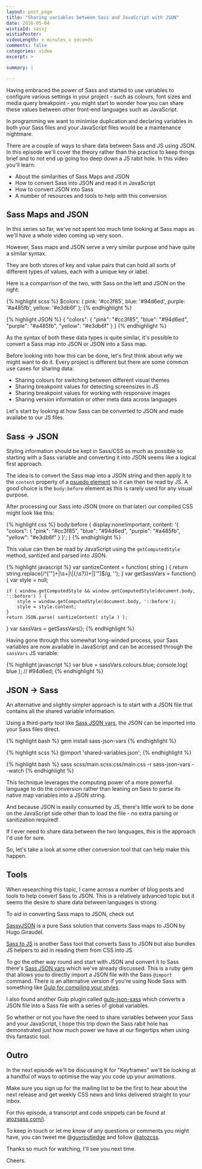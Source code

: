 ```yaml
---
layout: post_page
title: "Sharing variables between Sass and JavaScript with JSON"
date: 2016-05-04
wistiaId: sassj
wistiaPoster: 
videoLength: x minutes x seconds
comments: false
categories: video
excerpt: >

summary: |

---
```


Having embraced the power of Sass and started to use variables to
configure various settings in your project - such as colours, font sizes
and media query breakpoint - you might start to wonder how you can share
these values between other front-end languages such as JavaScript.

In programming we want to minimise duplication and declaring variables
in both your Sass files and your JavaScript files would be a maintenance
nightmare.

There are a couple of ways to share data between Sass and JS using JSON.
In this episode we'll cover the theory rather than the practice to keep
things brief and to not end up going too deep down a JS rabit hole. In
this video you'll learn:

* About the similarities of Sass Maps and JSON
* How to convert Sass into JSON and read it in JavaScript
* How to convert JSON into Sass
* A number of resources and tools to help with this conversion



## Sass Maps and JSON

In this series so far, we've not spent too much time looking at Sass
maps as we'll have a whole video coming up very soon.

However, Sass maps and JSON serve a very similar purpose and have quite
a similar syntax.

They are both stores of key and value pairs that can hold all sorts of
different types of values, each with a unique key or label.

Here is a comparrison of the two, with Sass on the left and JSON on the
right:

{% highlight scss %}
$colors: (
	pink: '#cc3f85',
	blue: '#94d6ed',
	purple: '#a485fb',
	yellow: '#e3db6f'
);
{% endhighlight %}

{% highlight JSON %}
{
	"colors": {
		"pink": "#cc3f85",
		"blue": "#94d6ed",
		"purple": "#a485fb",
		"yellow": "#e3db6f"
	}
}
{% endhighlight %}

As the syntax of both these data types is quite similar, it's possible
to convert a Sass map into JSON or JSON into a Sass map. 

Before looking into how this can be done, let's first think about *why*
we might want to do it. Every project is different but there are some
common use cases for sharing data:

* Sharing colours for switching between different visual themes
* Sharing breakpoint values for detecting screensizes in JS
* Sharing breakpoint values for working with responsive images
* Sharing version information or other meta data across languages

Let's start by looking at how Sass can be converted to JSON and made
availabe to our JS files.



## Sass -> JSON

Styling information should be kept in Sass/CSS as much as possible so
starting with a Sass variable and converting it into JSON seems like
a logical first approach.

The idea is to convert the Sass map into a JSON string and then apply it
to the `content` property of a [psuedo
element](http://www.atozcss.com/p) so it can then be read by JS. A good
choice is the `body:before` element as this is rarely used for any
visual purpose.

After processing our Sass into JSON (more on that later) our compiled
CSS might look like this:

{% highlight css %}
body:before {
	display:none!important;
	content: '{ "colors": { "pink": "#cc3f85", "blue": "#94d6ed", "purple": "#a485fb", "yellow": "#e3db6f" } }';
}
{% endhighlight %}

This value can then be read by JavaScript using the `getComputedStyle`
method, santized and parsed into JSON.

{% highlight javascript %}
var santizeContent = function( string ) {
	return string.replace(/^['"]+|\s+|\\|(;\s?})+|['"]$/g, '');
}
var getSassVars = function() {
	var style = null;

	if ( window.getComputedStyle && window.getComputedStyle(document.body, '::before') ) {
		style = window.getComputedStyle(document.body, '::before');
		style = style.content;
	}
	return JSON.parse( santizeContent( style ) );
}
var sassVars = getSassVars();
{% endhighlight %}

Having gone through this somewhat long-winded process, your Sass
variables are now available in JavaScript and can be accessed through
the `sassVars` JS variable: 

{% highlight javascript %}
var blue = sassVars.colours.blue;
console.log( blue ); // #94d6ed;
{% endhighlight %}



## JSON -> Sass

An alternative and slightly simpler approach is to start with a JSON
file that contains all the shared variable information.

Using a third-party tool like [Sass JSON
vars](https://viget.com/extend/sharing-data-between-sass-and-javascript-with-json),
the JSON can be imported into your Sass files direct.

{% highlight bash %}
gem install sass-json-vars
{% endhighlight %}

{% highlight scss %}
@import 'shared-variables.json';
{% endhighlight %}

{% highlight bash %}
sass scss/main.scss:css/main.css -r sass-json-vars --watch
{% endhighlight %}

This technique leverages the computing power of a more powerful language
to do the conversion rather than leaning on Sass to parse its native map
variables into a JSON string.

And because JSON is easily consumed by JS, there's little work to be
done on the JavaScript side other than to load the file - no extra
parsing or sanitization required! 

If I ever need to share data between the two languages, this is the
approach I'd use for sure.

So, let's take a look at some other conversion tool that can help make
this happen.



## Tools

When researching this topic, I came across a number of blog posts and
tools to help convert Sass to JSON. This is a relatively advanced topic
but it seems the desire to share data between languages is strong.

To aid in converting Sass maps to JSON, check out

[SassyJSON](http://hugogiraudel.com/2014/01/20/json-in-sass/) is
a pure Sass solution that converts Sass maps to JSON by Hugo Giraudel.

[Sass to JS](https://blog.gospodarets.com/passing_data_from_sass_to_js/) is
another Sass tool that converts Sass to JSON but also bundles JS helpers
to aid in reading them from CSS into JS

To go the other way round and start with JSON and convert it to Sass
there's [Sass JSON
vars](https://viget.com/extend/sharing-data-between-sass-and-javascript-with-json)
which we've already discussed. This is a ruby gem that allows you to
directly import a JSON file with the Sass `@import` command. There is an
alternative version if you're using Node Sass with something like [Gulp
for compiling your styles](http://www.atozsass.com/g).

I also found another Gulp plugin called
[gulp-json-sass](https://www.npmjs.com/package/gulp-json-sass) which
converts a JSON file into a Sass file with a series of global variables.

So whether or not you have the need to share variables between your Sass
and your JavaScript, I hope this trip down the Sass rabit hole has
demonstrated just how much power we have at our fingertips when using
this fantastic tool.



## Outro

In the next episode we'll be discussing K for "Keyframes" we'll be looking at
a handful of ways to optimise the way you code up your animations.

Make sure you sign up for the mailing list to be the first to hear about
the next release and get weekly CSS news and links delivered straight to
your inbox.

For this episode, a transcript and code snippets can be found at
[atozsass.com/j](http://www.atozsass.com/j).

To keep in touch or let me know of any questions or comments you might
have, you can tweet me [@guyroutledge](http://www.twitter.com/guyroutledge)
and follow [@atozcss](http://www.twitter.com/atozcss).

Thanks so much for watching, I'll see you next time.

Cheers.


